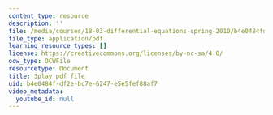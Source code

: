 ```yaml
---
content_type: resource
description: ''
file: /media/courses/18-03-differential-equations-spring-2010/b4e0484fdf2ebc7e6247e5e5fef88af7_qZHseRxAWZ8.pdf
file_type: application/pdf
learning_resource_types: []
license: https://creativecommons.org/licenses/by-nc-sa/4.0/
ocw_type: OCWFile
resourcetype: Document
title: 3play pdf file
uid: b4e0484f-df2e-bc7e-6247-e5e5fef88af7
video_metadata:
  youtube_id: null
---
```

